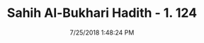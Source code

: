 ---
title        : "Sahih Al-Bukhari Hadith - 1. 124"
date         : 7/25/2018 1:48:24 PM
draft        : false
type         : "hadith"
layout       : "hadith"
BookCode     : "SHB"
VolumeNumber : "1"
HadithNumber : "124"
categories  :  ["Knowledge-'Allah knows better'"]
tags  :  ["Ubai bin Kab"]
---